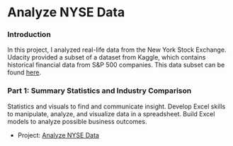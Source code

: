 # Analyze NYSE Data
### Introduction 
In this project, I analyzed real-life data from the New York Stock Exchange. Udacity provided a subset of a dataset from Kaggle, which contains historical financial data from S&P 500 companies. This data subset can be found <a href="https://github.com/tonyhliao/Business-Analytics-Nanodegree-Udacity/blob/main/Analyze%20NYSE%20Data/Original%20Dataset.csv">here</a>.

### Part 1: Summary Statistics and Industry Comparison
Statistics and visuals to find and communicate insight. Develop Excel skills to manipulate, analyze, and visualize data in a spreadsheet. Build Excel models to analyze possible business outcomes.

- Project: <a href="https://github.com/tonyhliao/Business-Analytics-Nanodegree-Udacity/tree/main/Analyze%20NYSE%20Data">Analyze NYSE Data</a>

